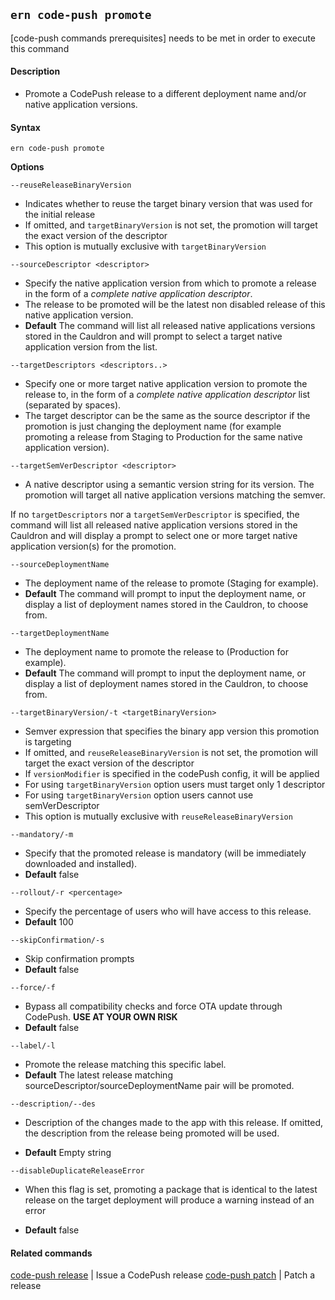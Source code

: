 ## `ern code-push promote`

[code-push commands prerequisites] needs to be met in order to execute this command

#### Description

* Promote a CodePush release to a different deployment name and/or native application versions.

#### Syntax

`ern code-push promote`  

**Options**  

`--reuseReleaseBinaryVersion`

* Indicates whether to reuse the target binary version that was used for the initial release
* If omitted, and `targetBinaryVersion` is not set, the promotion will target the exact version of the descriptor
* This option is mutually exclusive with `targetBinaryVersion`

`--sourceDescriptor <descriptor>`

* Specify the native application version from which to promote a release in the form of a *complete native application descriptor*.
* The release to be promoted will be the latest non disabled release of this native application version.
* **Default** The command will list all released native applications versions stored in the Cauldron and will prompt to select a target native application version from the list.

`--targetDescriptors <descriptors..>`

* Specify one or more target native application version to promote the release to, in the form of a *complete native application descriptor* list (separated by spaces).
* The target descriptor can be the same as the source descriptor if the promotion is just changing the deployment name (for example promoting a release from Staging to Production for the same native application version).

`--targetSemVerDescriptor <descriptor>`

* A native descriptor using a semantic version string for its version. The promotion will target all native application versions matching the semver.

If no `targetDescriptors` nor a `targetSemVerDescriptor` is specified, the command will list all released native application versions stored in the Cauldron and will display a prompt to select one or more target native application version(s) for the promotion.

`--sourceDeploymentName`

* The deployment name of the release to promote (Staging for example).
* **Default** The command will prompt to input the deployment name, or display a list of deployment names stored in the Cauldron, to choose from.

`--targetDeploymentName`

* The deployment name to promote the release to (Production for example).
* **Default** The command will prompt to input the deployment name, or display a list of deployment names stored in the Cauldron, to choose from.

`--targetBinaryVersion/-t <targetBinaryVersion>`

* Semver expression that specifies the binary app version this promotion is targeting
* If omitted, and `reuseReleaseBinaryVersion` is not set, the promotion will target the exact version of the descriptor
* If `versionModifier` is specified in the codePush config, it will be applied
* For using `targetBinaryVersion` option users must target only 1 descriptor
* For using `targetBinaryVersion` option users cannot use semVerDescriptor
* This option is mutually exclusive with `reuseReleaseBinaryVersion`

`--mandatory/-m`

* Specify that the promoted release is mandatory (will be immediately downloaded and installed).
* **Default**  false

`--rollout/-r <percentage>`

* Specify the percentage of users who will have access to this release.
* **Default**  100

`--skipConfirmation/-s`

* Skip confirmation prompts
* **Default** false

`--force/-f`

* Bypass all compatibility checks and force OTA update through CodePush. **USE AT YOUR OWN RISK**
* **Default** false

`--label/-l`

* Promote the release matching this specific label. 
* **Default** The latest release matching sourceDescriptor/sourceDeploymentName pair will be promoted.

`--description/--des`

* Description of the changes made to the app with this release. If omitted, the description from the release being promoted will be used.
 
* **Default** Empty string

`--disableDuplicateReleaseError`

* When this flag is set, promoting a package that is identical to the latest release on the target deployment will produce a warning instead of an error

* **Default** false

#### Related commands

[code-push release] | Issue a CodePush release 
[code-push patch] | Patch a release
 
[code-push release]: ./release.md
[code-push patch]: ./patch.md